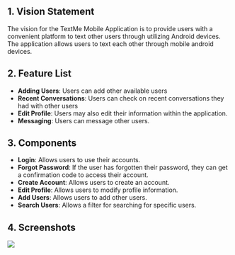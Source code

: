 ## 1. Vision Statement
The vision for the TextMe Mobile Application is to provide users with a
convenient platform to text other users through utilizing Android devices.
The application allows users to text each other through mobile
android devices. 

## 2. Feature List
* **Adding Users**: Users can add other available users
* **Recent Conversations**: Users can check on recent conversations they had with other users
* **Edit Profile**: Users may also edit their information within the application.
* **Messaging**: Users can message other users.

## 3. Components
* **Login**: Allows users to use their accounts.
* **Forgot Password**: If the user has forgotten their password, they can get a confirmation code to access their account.
* **Create Account**: Allows users to create an account.
* **Edit Profile**: Allows users to modify profile information.
* **Add Users**: Allows users to add other users.
* **Search Users**: Allows a filter for searching for specific users.
## 4. Screenshots
![](https://i.postimg.cc/d3CZCLrm/snaps-0.png)
